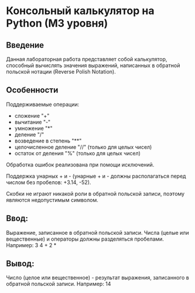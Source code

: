 # Консольный калькулятор на Python (M3 уровня)

## Введение
Данная лабораторная работа представляет собой калькулятор, способный вычислять значения выражений, написанных в обратной польской нотации (Reverse Polish Notation).


## Особенности
Поддерживаемые операции:
- сложение "+"
- вычитание "-"
- умножение "*"
- деление "/"
- возведение в степень "**"
- целочисленное деление "//" (только для целых чисел)
- остаток от деления "%" (только для целых чисел)
  
Обработка ошибок реализована при помощи исключений.

Поддержка унарных + и - (унарные + и - должны располагаться перед числом без пробелов: +3.14, -52).

Скобки не играют никакой роли в обратной польской записи, поэтому являются недопустимым символом.


## Ввод:
Выражение, записанное в обратной польской записи. Числа (целые или вещественные) и операторы должны разделяться пробелами. Например: 3 4 + 2 *
## Вывод:
Число (целое или вещественное) - результат выражения, записанного в обратной польской записи.
Например: 14
